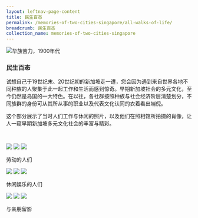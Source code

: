 ```yaml
---
layout: leftnav-page-content
title: 民生百态
permalink: /memories-of-two-cities-singapore/all-walks-of-life/
breadcrumb: 民生百态
collection_name: memories-of-two-cities-singapore
---
```

![华族苦力，1900年代](/images/all-walks-of-life/all-walks-of-life-banner.jpg)
### **民生百态**

试想自己于19世纪末、20世纪初的新加坡走一遭，您会因为遇到来自世界各地不同种族的人聚集于此一起工作和生活而感到惊奇。早期新加坡社会的多元文化，至今仍然是岛国的一大特色。在以往，各社群按照种族与社会经济阶层清楚划分，不同族群的身份可从其所从事的职业以及代表文化认同的衣着看出端倪。

这个部分展示了当时人们工作与休闲的照片，以及他们在照相馆所拍摄的肖像，让人一窥早期新加坡多元文化社会的丰富与精彩。

<p>&nbsp;</p>

<div class="category-stacked-area">
  
<div class="photo-stacked-wrap">
  <div class="photos">
    <img class="photo-lv-1" src="/images/all-walks-of-life/work-photo-stack-1.png">
    <img class="photo-lv-2" src="/images/all-walks-of-life/work-photo-stack-2.png">
    <img class="photo-lv-3" src="/images/all-walks-of-life/work-photo-stack-3.png">
  </div>
  <p>劳动的人们</p>
  <a class="cover" href="/memories-of-two-cities-singapore/all-walks-of-life/people-at-work"></a>
</div> 
  
<div class="photo-stacked-wrap">
  <div class="photos">
    <img class="photo-lv-1" src="/images/all-walks-of-life/play-photo-stack-1.png">
    <img class="photo-lv-2" src="/images/all-walks-of-life/play-photo-stack-2.png">
    <img class="photo-lv-3" src="/images/all-walks-of-life/play-photo-stack-3.png">
  </div>
  <p>休闲娱乐的人们</p>
  <a class="cover" href="/memories-of-two-cities-singapore/all-walks-of-life/people-at-play/"></a>
</div>

</div>

<div class="category-stacked-area">
  
<div class="photo-stacked-wrap">
  <div class="photos">
    <img class="photo-lv-1" src="/images/all-walks-of-life/family-photo-stack-1.png">
    <img class="photo-lv-2" src="/images/all-walks-of-life/family-photo-stack-2.png">
    <img class="photo-lv-3" src="/images/all-walks-of-life/family-photo-stack-3.png">
  </div>
  <p>与亲朋留影</p>
  <a class="cover" href="/memories-of-two-cities-singapore/all-walks-of-life/with-family-and-friends/"></a>
</div> 

</div>

